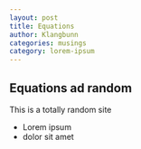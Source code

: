 ```yaml
---
layout: post
title: Equations
author: Klangbunn
categories: musings
category: lorem-ipsum
---
```

## Equations ad random

This is a totally random site

- Lorem ipsum
- dolor sit amet